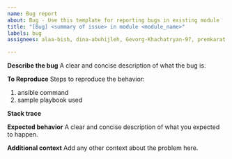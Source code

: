 ```yaml
---
name: Bug report
about: Bug - Use this template for reporting bugs in existing module
title: "[Bug] <summary of issue> in module <module_name>"
labels: bug
assignees: alaa-bish, dina-abuhijleh, Gevorg-Khachatryan-97, premkarat

---
```


**Describe the bug**
A clear and concise description of what the bug is.

**To Reproduce**
Steps to reproduce the behavior:
1. ansible command
2. sample playbook used

**Stack trace**

**Expected behavior**
A clear and concise description of what you expected to happen.


**Additional context**
Add any other context about the problem here.
